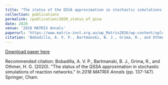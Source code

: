 ```yaml
---
title: "The status of the QSSA approximation in stochastic simulations of reaction networks"
collection: publications
permalink: /publication/2020_status_of_qssa
date: 2020
venue: '2018 MATRIX Annals'
paperurl: 'https://www.matrix-inst.org.au/wp_Matrix2016/wp-content/uploads/2019/05/Bobadilla.pdf'
citation: 'Bobadilla, A. V. P., Bartmanski, B. J., Grima, R., and Othmer, H. G. (2020). &quot;The status of the QSSA approximation in stochastic simulations of reaction networks.&quot; In <i>2018 MATRIX Annals</i> (pp. 137-147). Springer, Cham.'
---
```


[Download paper here](https://www.matrix-inst.org.au/wp_Matrix2016/wp-content/uploads/2019/05/Bobadilla.pdf)

Recommended citation: Bobadilla, A. V. P., Bartmanski, B. J., Grima, R., and Othmer, H. G. (2020). "The status of the QSSA approximation in stochastic simulations of reaction networks." In <i>2018 MATRIX Annals</i> (pp. 137-147). Springer, Cham.
